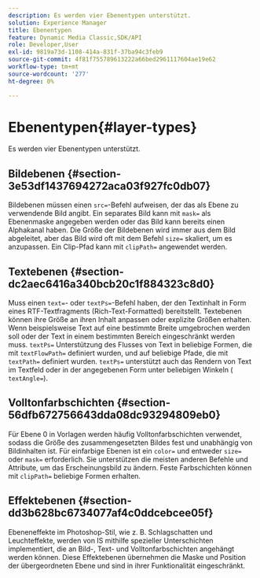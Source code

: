 ```yaml
---
description: Es werden vier Ebenentypen unterstützt.
solution: Experience Manager
title: Ebenentypen
feature: Dynamic Media Classic,SDK/API
role: Developer,User
exl-id: 9819a73d-1108-414a-831f-37ba94c3feb9
source-git-commit: 4f81f755789613222a66bed2961117604ae19e62
workflow-type: tm+mt
source-wordcount: '277'
ht-degree: 0%

---
```


# Ebenentypen{#layer-types}

Es werden vier Ebenentypen unterstützt.

## Bildebenen {#section-3e53df1437694272aca03f927fc0db07}

Bildebenen müssen einen `src=`-Befehl aufweisen, der das als Ebene zu verwendende Bild angibt. Ein separates Bild kann mit `mask=` als Ebenenmaske angegeben werden oder das Bild kann bereits einen Alphakanal haben. Die Größe der Bildebenen wird immer aus dem Bild abgeleitet, aber das Bild wird oft mit dem Befehl `size=` skaliert, um es anzupassen. Ein Clip-Pfad kann mit `clipPath=` angewendet werden.

## Textebenen {#section-dc2aec6416a340bcb20c1f884323c8d0}

Muss einen `text=`- oder `textPs=`-Befehl haben, der den Textinhalt in Form eines RTF-Textfragments (Rich-Text-Formatted) bereitstellt. Textebenen können ihre Größe an ihren Inhalt anpassen oder explizite Größen erhalten. Wenn beispielsweise Text auf eine bestimmte Breite umgebrochen werden soll oder der Text in einem bestimmten Bereich eingeschränkt werden muss. `textPs=` Unterstützung des Flusses von Text in beliebige Formen, die mit `textFlowPath=` definiert wurden, und auf beliebige Pfade, die mit `textPath=` definiert wurden. `textPs=` unterstützt auch das Rendern von Text im Textfeld oder in der angegebenen Form unter beliebigen Winkeln ( `textAngle=`).

## Volltonfarbschichten {#section-56dfb672756643dda08dc93294809eb0}

Für Ebene 0 in Vorlagen werden häufig Volltonfarbschichten verwendet, sodass die Größe des zusammengesetzten Bildes fest und unabhängig von Bildinhalten ist. Für einfarbige Ebenen ist ein `color=` und entweder `size=` oder `mask=` erforderlich. Sie unterstützen die meisten anderen Befehle und Attribute, um das Erscheinungsbild zu ändern. Feste Farbschichten können mit `clipPath=` beliebige Formen erhalten.

## Effektebenen {#section-dd3b628bc6734077af4c0ddcebcee05f}

Ebeneneffekte im Photoshop-Stil, wie z. B. Schlagschatten und Leuchteffekte, werden von IS mithilfe spezieller Unterschichten implementiert, die an Bild-, Text- und Volltonfarbschichten angehängt werden können. Diese Effektebenen übernehmen die Maske und Position der übergeordneten Ebene und sind in ihrer Funktionalität eingeschränkt.
